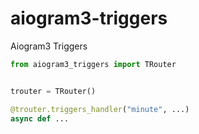 # aiogram3-triggers
Aiogram3 Triggers 



```python
from aiogram3_triggers import TRouter


trouter = TRouter()

@trouter.triggers_handler("minute", ...)
async def ...




```